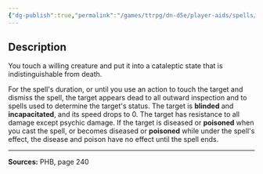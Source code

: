 ```yaml
---
{"dg-publish":true,"permalink":"/games/ttrpg/dn-d5e/player-aids/spells/level-3/feign-death/","tags":["ttrpg/dnd/5e","verbal","somatic","material","ritual","spell"],"noteIcon":""}
---
```



## Description
You touch a willing creature and put it into a cataleptic state that is indistinguishable from death.

For the spell's duration, or until you use an action to touch the target and dismiss the spell, the target appears dead to all outward inspection and to spells used to determine the target's status.
The target is **blinded** and **incapacitated**, and its speed drops to 0.
The target has resistance to all damage except psychic damage.
If the target is diseased or **poisoned** when you cast the spell, or becomes diseased or **poisoned** while under the spell's effect, the disease and poison have no effect until the spell ends.

---

**Sources:** PHB, page 240
